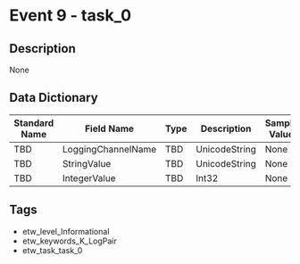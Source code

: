 # Event 9 - task_0

## Description
None

## Data Dictionary
|Standard Name|Field Name|Type|Description|Sample Value|
|---|---|---|---|---|
|TBD|LoggingChannelName|TBD|UnicodeString|None|None|
|TBD|StringValue|TBD|UnicodeString|None|None|
|TBD|IntegerValue|TBD|Int32|None|None|

## Tags
* etw_level_Informational
* etw_keywords_K_LogPair
* etw_task_task_0